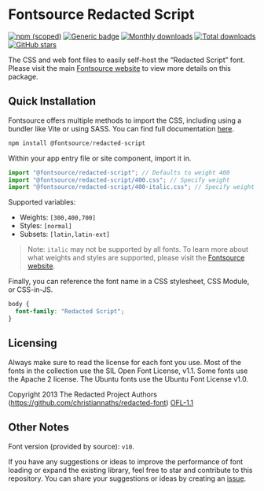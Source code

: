 # Fontsource Redacted Script

[![npm (scoped)](https://img.shields.io/npm/v/@fontsource/redacted-script?color=brightgreen)](https://www.npmjs.com/package/@fontsource/redacted-script) [![Generic badge](https://img.shields.io/badge/fontsource-passing-brightgreen)](https://github.com/fontsource/fontsource) [![Monthly downloads](https://badgen.net/npm/dm/@fontsource/redacted-script)](https://github.com/fontsource/fontsource) [![Total downloads](https://badgen.net/npm/dt/@fontsource/redacted-script)](https://github.com/fontsource/fontsource) [![GitHub stars](https://img.shields.io/github/stars/fontsource/fontsource.svg?style=social&label=Star)](https://github.com/fontsource/fontsource/stargazers)

The CSS and web font files to easily self-host the “Redacted Script” font. Please visit the main [Fontsource website](https://fontsource.org/fonts/redacted-script) to view more details on this package.

## Quick Installation

Fontsource offers multiple methods to import the CSS, including using a bundler like Vite or using SASS. You can find full documentation [here](https://fontsource.org/docs/getting-started/introduction).

```javascript
npm install @fontsource/redacted-script
```

Within your app entry file or site component, import it in.

```javascript
import "@fontsource/redacted-script"; // Defaults to weight 400
import "@fontsource/redacted-script/400.css"; // Specify weight
import "@fontsource/redacted-script/400-italic.css"; // Specify weight and style
```

Supported variables:
- Weights: `[300,400,700]`
- Styles: `[normal]`
- Subsets: `[latin,latin-ext]`

> Note: `italic` may not be supported by all fonts. To learn more about what weights and styles are supported, please visit the [Fontsource website](https://fontsource.org/fonts/redacted-script).

Finally, you can reference the font name in a CSS stylesheet, CSS Module, or CSS-in-JS.

```css
body {
  font-family: "Redacted Script";
}
```

## Licensing
Always make sure to read the license for each font you use. Most of the fonts in the collection use the SIL Open Font License, v1.1. Some fonts use the Apache 2 license. The Ubuntu fonts use the Ubuntu Font License v1.0.

Copyright 2013 The Redacted Project Authors (https://github.com/christiannaths/redacted-font)
[OFL-1.1](http://scripts.sil.org/OFL)

## Other Notes
Font version (provided by source): `v10`.

If you have any suggestions or ideas to improve the performance of font loading or expand the existing library, feel free to star and contribute to this repository. You can share your suggestions or ideas by creating an [issue](https://github.com/fontsource/fontsource/issues).